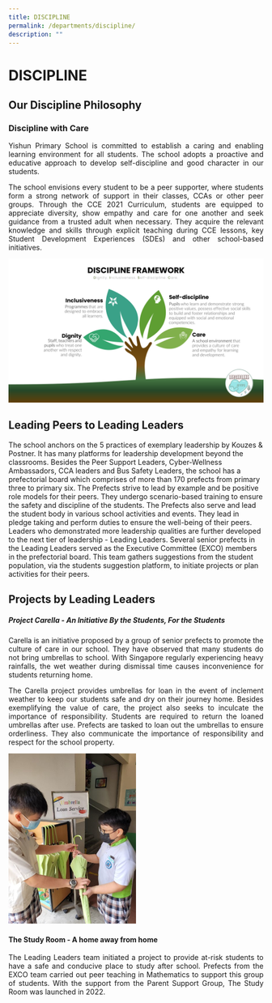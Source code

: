 ```yaml
---
title: DISCIPLINE
permalink: /departments/discipline/
description: ""
---
```

# DISCIPLINE

## **Our Discipline Philosophy**

### Discipline with Care

<p style="text-align: justify;">Yishun Primary School is committed to establish a caring and enabling learning environment for all students. The school adopts a proactive and educative approach to develop self-discipline and good character in our students.  </p>

<p style="text-align: justify;">The school envisions every student to be a peer supporter, where students form a strong network of support in their classes, CCAs or other peer groups. Through the CCE 2021 Curriculum, students are equipped to appreciate diversity, show empathy and care for one another and seek guidance from a trusted adult when necessary. They acquire the relevant knowledge and skills through explicit teaching during CCE lessons, key Student Development Experiences (SDEs) and other school-based initiatives.</p>

![](/images/Departments/DISCIPLINE/DM1.png)

## Leading Peers to Leading Leaders

The school anchors on the 5 practices of exemplary leadership by Kouzes & Postner. It has many platforms for leadership development beyond the classrooms. Besides the Peer Support Leaders, Cyber-Wellness Ambassadors, CCA leaders and Bus Safety Leaders, the school has a prefectorial board which comprises of more than 170 prefects from primary three to primary six. The Prefects strive to lead by example and be positive role models for their peers. They undergo scenario-based training to ensure the safety and discipline of the students. The Prefects also serve and lead the student body in various school activities and events. They lead in pledge taking and perform duties to ensure the well-being of their peers.   
Leaders who demonstrated more leadership qualities are further developed to the next tier of leadership - Leading Leaders. Several senior prefects in the Leading Leaders served as the Executive Committee (EXCO) members in the prefectorial board. This team gathers suggestions from the student population, via the students suggestion platform, to initiate projects or plan activities for their peers.

## Projects by Leading Leaders

##### Project Carella - An Initiative By the Students, For the Students

<p style="text-align: justify;">Carella is an initiative proposed by a group of senior prefects to promote the culture of care in our school. They have observed that many students do not bring umbrellas to school. With Singapore regularly experiencing heavy rainfalls, the wet weather during dismissal time causes inconvenience for students returning home.</p>

<p style="text-align: justify;">The Carella project provides umbrellas for loan in the event of inclement weather to keep our students safe and dry on their journey home. Besides exemplifying the value of care, the project also seeks to inculcate the importance of responsibility. Students are required to return the loaned umbrellas after use. Prefects are tasked to loan out the umbrellas to ensure orderliness. They also communicate the importance of responsibility and respect for the school property.</p>

<img src="/images/Departments/DISCIPLINE/DM3.jpg" style="width:50%">

#### The Study Room - A home away from home  

<p style="text-align: justify;">The Leading Leaders team initiated a project to provide at-risk students to have a safe and conducive place to study after school. Prefects from the EXCO team carried out peer teaching in Mathematics to support this group of students. With the support from the Parent Support Group, The Study Room was launched in 2022.</p>